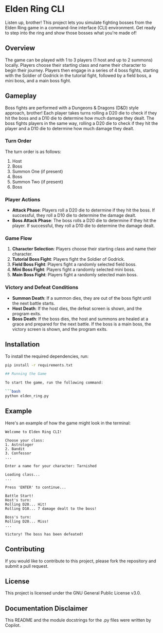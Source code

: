 # Elden Ring CLI

Listen up, brother! This project lets you simulate fighting bosses from the Elden Ring game in a command-line interface (CLI) environment. Get ready to step into the ring and show those bosses what you're made of!

## Overview

The game can be played with 1 to 3 players (1 host and up to 2 summons) locally. Players choose their starting class and name their character to begin their journey. Players then engage in a series of 4 boss fights, starting with the Soldier of Godrick in the tutorial fight, followed by a field boss, a mini boss, and a main boss fight.

## Gameplay

Boss fights are performed with a Dungeons & Dragons (D&D) style approach, brother! Each player takes turns rolling a D20 die to check if they hit the boss and a D10 die to determine how much damage they dealt. The boss fights players in the same way, rolling a D20 die to check if they hit the player and a D10 die to determine how much damage they dealt.

### Turn Order

The turn order is as follows:
1. Host
2. Boss
3. Summon One (if present)
4. Boss
5. Summon Two (if present)
6. Boss

### Player Actions

- **Attack Phase**: Players roll a D20 die to determine if they hit the boss. If successful, they roll a D10 die to determine the damage dealt.
- **Boss Attack Phase**: The boss rolls a D20 die to determine if they hit the player. If successful, they roll a D10 die to determine the damage dealt.

### Game Flow

1. **Character Selection**: Players choose their starting class and name their character.
2. **Tutorial Boss Fight**: Players fight the Soldier of Godrick.
3. **Field Boss Fight**: Players fight a randomly selected field boss.
4. **Mini Boss Fight**: Players fight a randomly selected mini boss.
5. **Main Boss Fight**: Players fight a randomly selected main boss.

### Victory and Defeat Conditions

- **Summon Death**: If a summon dies, they are out of the boss fight until the next battle starts.
- **Host Death**: If the host dies, the defeat screen is shown, and the program exits.
- **Boss Death**: If the boss dies, the host and summons are healed at a grace and prepared for the next battle. If the boss is a main boss, the victory screen is shown, and the program exits.

## Installation

To install the required dependencies, run:

```bash
pip install -r requirements.txt

## Running the Game

To start the game, run the following command:

```bash
python elden_ring.py
```

## Example

Here's an example of how the game might look in the terminal:

```
Welcome to Elden Ring CLI!

Choose your class:
1. Astrologer
2. Bandit
3. Confessor
...

Enter a name for your character: Tarnished

Loading class...
...

Press 'ENTER' to continue...

Battle Start!
Host's turn:
Rolling D20... Hit!
Rolling D10... 7 damage dealt to the boss!

Boss's turn:
Rolling D20... Miss!
...

Victory! The boss has been defeated!
```

## Contributing

If you would like to contribute to this project, please fork the repository and submit a pull request.

## License

This project is licensed under the GNU General Public License v3.0.

## Documentation Disclaimer
This README and the module docstrings for the .py files were written by Copilot.
```